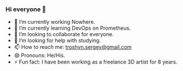 ### Hi everyone 👋

- 🔭 I’m currently working Nowhere.
- 🌱 I’m currently learning DevOps on Prometheus.
- 👯 I’m looking to collaborate for everyone.
- 🤔 I’m looking for help with studying.
- 📫 How to reach me: troshyn.sergey@gmail.com
- 😄 Pronouns: He/His.
- ⚡ Fun fact: I have been working as a freelance 3D artist for 8 years.
